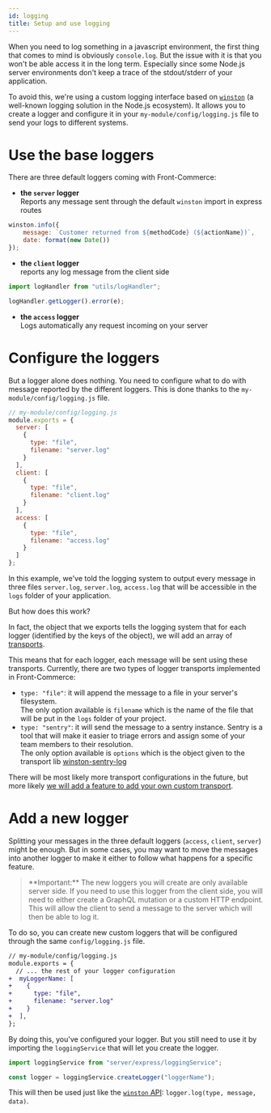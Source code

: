 ```yaml
---
id: logging
title: Setup and use logging
---
```


When you need to log something in a javascript environment, the first thing that comes to mind is obviously `console.log`. But the issue with it is that you won't be able access it in the long term. Especially since some Node.js server environments don't keep a trace of the stdout/stderr of your application.

To avoid this, we're using a custom logging interface based on [`winston`](https://github.com/winstonjs/winston) (a well-known logging solution in the Node.js ecosystem). It allows you to create a logger and configure it in your `my-module/config/logging.js` file to send your logs to different systems.

# Use the base loggers

There are three default loggers coming with Front-Commerce:
* **the `server` logger**  
  Reports any message sent through the default `winston` import in express routes
```js
winston.info({
    message: `Customer returned from ${methodCode} (${actionName})`,
    date: format(new Date())
});
```
* **the `client` logger**  
  reports any log message from the client side
```js
import logHandler from "utils/logHandler";

logHandler.getLogger().error(e);
```
* **the `access` logger**  
  Logs automatically any request incoming on your server

# Configure the loggers

But a logger alone does nothing. You need to configure what to do with message reported by the different loggers. This is done thanks to the `my-module/config/logging.js` file.

```js
// my-module/config/logging.js
module.exports = {
  server: [
    {
      type: "file",
      filename: "server.log"
    }
  ],
  client: [
    {
      type: "file",
      filename: "client.log"
    }
  ],
  access: [
    {
      type: "file",
      filename: "access.log"
    }
  ]
};
```

In this example, we've told the logging system to output every message in three files `server.log`, `server.log`, `access.log` that will be accessible in the `logs` folder of your application.

But how does this work?

In fact, the object that we exports tells the logging system that for each logger (identified by the keys of the object), we will add an array of [transports](https://github.com/winstonjs/winston#transports).

This means that for each logger, each message will be sent using these transports. Currently, there are two types of logger transports implemented in Front-Commerce:
* `type: "file"`: it will append the message to a file in your server's filesystem.  
  The only option available is `filename` which is the name of the file that will be put in the `logs` folder of your project.
* `type: "sentry"`: it will send the message to a sentry instance. Sentry is a tool that will make it easier to triage errors and assign some of your team members to their resolution.  
  The only option available is `options` which is the object given to the transport lib [winston-sentry-log](https://github.com/franciscofsales/winston-sentry-log#readme)

There will be most likely more transport configurations in the future, but more likely [we will add a feature to add your own custom transport](https://gitlab.com/front-commerce/front-commerce/issues/104).

# Add a new logger

Splitting your messages in the three default loggers (`access`, `client`, `server`) might be enough. But in some cases, you may want to move the messages into another logger to make it either to follow what happens for a specific feature.

<blockquote class="important">
**Important:** The new loggers you will create are only available server side. If you need to use this logger from the client side, you will need to either create a GraphQL mutation or a custom HTTP endpoint. This will allow the client to send a message to the server which will then be able to log it. <!-- TODO links to GraphQL Mutation + HTTP Endpoint -->
</blockquote>

To do so, you can create new custom loggers that will be configured through the same `config/logging.js` file.

```diff
// my-module/config/logging.js
module.exports = {
  // ... the rest of your logger configuration
+  myLoggerName: [
+    {
+      type: "file",
+      filename: "server.log"
+    }
+  ],
};
```

By doing this, you've configured your logger. But you still need to use it by importing the `loggingService` that will let you create the logger.

```js
import loggingService from "server/express/loggingService";

const logger = loggingService.createLogger("loggerName");
```

This will then be used just like the [`winston` API](https://github.com/winstonjs/winston#using-logging-levels): `logger.log(type, message, data)`.